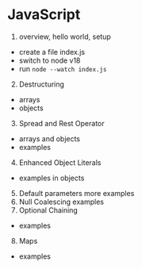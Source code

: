 # JavaScript

1. overview, hello world, setup

- create a file index.js
- switch to node v18
- run `node --watch index.js`

2. Destructuring

- arrays
- objects

3. Spread and Rest Operator

- arrays and objects
- examples

4. Enhanced Object Literals

- examples in objects

5. Default parameters
   more examples
6. Null Coalescing
   examples
7. Optional Chaining

- examples

8. Maps

- examples
